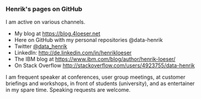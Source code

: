 ### Henrik's pages on GitHub
I am active on various channels.
* My blog at https://blog.4loeser.net
* Here on GitHub with my personal repositories @data-henrik
* Twitter [@data_henrik](https://twitter.com/data_henrik)
* LinkedIn: http://de.linkedin.com/in/henrikloeser
* The IBM blog at https://www.ibm.com/blog/author/henrik-loeser/
* On Stack Overflow http://stackoverflow.com/users/4923755/data-henrik


I am frequent speaker at conferences, user group meetings, at customer briefings and workshops, in front of students (university), and as entertainer in my spare time. Speaking requests are welcome.
